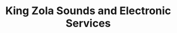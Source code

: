 ---
title: "King Zola Sounds and Electronic Services"
url: /accra/king-zola-sounds-and-electronic-services/
shop: Elektronik
---